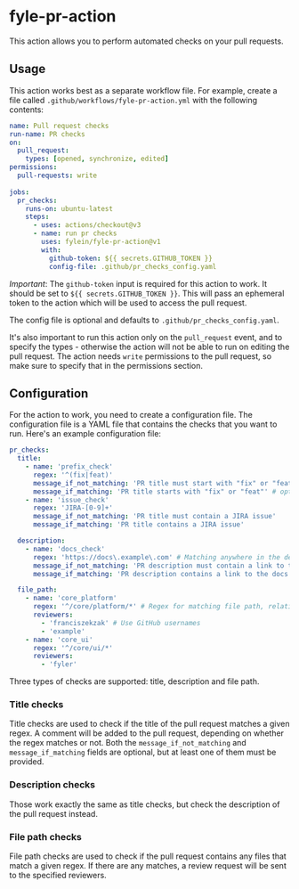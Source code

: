 # fyle-pr-action

This action allows you to perform automated checks on your pull requests.

## Usage

This action works best as a separate workflow file.
For example, create a file called `.github/workflows/fyle-pr-action.yml` with the following contents:

```yaml
name: Pull request checks
run-name: PR checks
on:
  pull_request:
    types: [opened, synchronize, edited]
permissions: 
  pull-requests: write
  
jobs:
  pr_checks:
    runs-on: ubuntu-latest
    steps:
      - uses: actions/checkout@v3
      - name: run pr checks
        uses: fylein/fyle-pr-action@v1
        with:
          github-token: ${{ secrets.GITHUB_TOKEN }}
          config-file: .github/pr_checks_config.yaml
```

*Important*: The `github-token` input is required for this action to work. It should be set to `${{ secrets.GITHUB_TOKEN }}`.
This will pass an ephemeral token to the action which will be used to access the pull request.

The config file is optional and defaults to `.github/pr_checks_config.yaml`.

It's also important to run this action only on the `pull_request` event, and to specify the types - otherwise the action will not be
able to run on editing the pull request.
The action needs `write` permissions to the pull request, so make sure to specify that in the permissions section.

## Configuration

For the action to work, you need to create a configuration file.
The configuration file is a YAML file that contains the checks that you want to run.
Here's an example configuration file:

```yaml
pr_checks:
  title:
    - name: 'prefix_check'
      regex: '^(fix|feat)'
      message_if_not_matching: 'PR title must start with "fix" or "feat"' # optional
      message_if_matching: 'PR title starts with "fix" or "feat"' # optional - provide at least one of these
    - name: 'issue_check'
      regex: 'JIRA-[0-9]+'
      message_if_not_matching: 'PR title must contain a JIRA issue'
      message_if_matching: 'PR title contains a JIRA issue'

  description:
    - name: 'docs_check'
      regex: 'https://docs\.example\.com' # Matching anywhere in the description
      message_if_not_matching: 'PR description must contain a link to the docs'
      message_if_matching: 'PR description contains a link to the docs'

  file_path:
    - name: 'core_platform'
      regex: '^/core/platform/*' # Regex for matching file path, relative to the root of the repository
      reviewers:
        - 'franciszekzak' # Use GitHub usernames
        - 'example'
    - name: 'core_ui'
      regex: '^/core/ui/*'
      reviewers:
        - 'fyler'
```

Three types of checks are supported: title, description and file path.

### Title checks

Title checks are used to check if the title of the pull request matches a given regex. A comment will be added to the pull request,
depending on whether the regex matches or not. Both the `message_if_not_matching` and `message_if_matching` fields are optional,
but at least one of them must be provided.

### Description checks

Those work exactly the same as title checks, but check the description of the pull request instead.

### File path checks

File path checks are used to check if the pull request contains any files that match a given regex. If there are any matches,
a review request will be sent to the specified reviewers.

